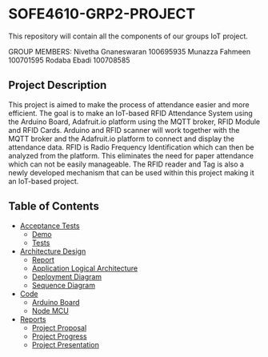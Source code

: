 # SOFE4610-GRP2-PROJECT
This repository will contain all the components of our groups IoT project. 

GROUP MEMBERS:
Nivetha Gnaneswaran 100695935
Munazza Fahmeen 100701595
Rodaba Ebadi 100708585

## Project Description
This project is aimed to make the process of attendance easier and more efficient. The goal is to make an IoT-based RFID Attendance System using the Arduino Board, Adafruit.io platform using the MQTT broker, RFID Module and RFID Cards. Arduino and RFID scanner will work together with the MQTT broker and the Adafruit.io platform to connect and display the attendance data. RFID is Radio Frequency Identification which can then be analyzed from the platform. This eliminates the need for paper attendance which can not be easily manageable. The RFID reader and Tag is also a newly developed mechanism that can be used within this project making it an IoT-based project. 

## Table of Contents
* [Acceptance Tests](https://github.com/nivethagnan/SOFE4610-GRP2-PROJECT/tree/main/Acceptance%20Tests)
  * [Demo](https://github.com/nivethagnan/SOFE4610-GRP2-PROJECT/blob/main/Acceptance%20Tests/Untitled.mp4)
  * [Tests](https://github.com/nivethagnan/SOFE4610-GRP2-PROJECT/blob/main/Acceptance%20Tests/Acceptance_Tests.png)
* [Architecture Design](https://github.com/nivethagnan/SOFE4610-GRP2-PROJECT/tree/main/Architecture%20Design)
  * [Report](https://github.com/nivethagnan/SOFE4610-GRP2-PROJECT/blob/main/Architecture%20Design/SOFE4610U_ProjectFinal_GRP2.pdf)
  * [Application Logical Architecture](https://github.com/nivethagnan/SOFE4610-GRP2-PROJECT/blob/main/Architecture%20Design/Logical%20Architecture.png)
  * [Deployment Diagram](https://github.com/nivethagnan/SOFE4610-GRP2-PROJECT/blob/main/Architecture%20Design/Deployment.png)
  * [Sequence Diagram](https://github.com/nivethagnan/SOFE4610-GRP2-PROJECT/blob/main/Architecture%20Design/Sequence.png)
* [Code](https://github.com/nivethagnan/SOFE4610-GRP2-PROJECT/tree/main/Code)
  * [Arduino Board](https://github.com/nivethagnan/SOFE4610-GRP2-PROJECT/blob/main/Code/arduino%20board.ino)
  * [Node MCU](https://github.com/nivethagnan/SOFE4610-GRP2-PROJECT/blob/main/Code/NodeMCU%20ESP-12E.ino) 
* [Reports](https://github.com/nivethagnan/SOFE4610-GRP2-PROJECT/tree/main/Reports)
  * [Project Proposal](https://github.com/nivethagnan/SOFE4610-GRP2-PROJECT/blob/main/Reports/SOFE4610U_ProjectProposal_GRP2.pdf)
  * [Project Progress](https://github.com/nivethagnan/SOFE4610-GRP2-PROJECT/blob/main/Reports/SOFE4610U_ProjectProgress_GRP2.pdf)
  * [Project Presentation](https://github.com/nivethagnan/SOFE4610-GRP2-PROJECT/blob/main/Reports/SOFE4610U_ProjectPresentation_GRP2.pdf)


